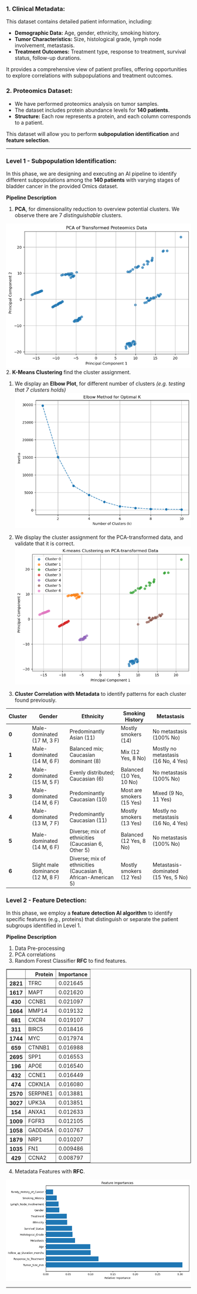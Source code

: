 ### 1. Clinical Metadata:
This dataset contains detailed patient information, including:
- **Demographic Data:** Age, gender, ethnicity, smoking history.
- **Tumor Characteristics:** Size, histological grade, lymph node involvement, metastasis.
- **Treatment Outcomes:** Treatment type, response to treatment, survival status, follow-up durations.

It provides a comprehensive view of patient profiles, offering opportunities to explore correlations with subpopulations and treatment outcomes.

### 2. Proteomics Dataset:
- We have performed proteomics analysis on tumor samples.
- The dataset includes protein abundance levels for **140 patients**.
- **Structure:** Each row represents a protein, and each column corresponds to a patient.

This dataset will allow you to perform **subpopulation identification** and **feature selection**.

---

### Level 1 - Subpopulation Identification:

In this phase, we are designing and executing an AI pipeline to identify different subpopulations among the **140 patients** with varying stages of bladder cancer in the provided Omics dataset.

**Pipeline Description**
1. **PCA**, for dimensionality reduction to overview potential clusters. We observe there are $7$ *distinguishable* clusters. 

![alt text](image.png)
2. **K-Means Clustering** find the cluster assignment.
  1. We display an **Elbow Plot**, for different number of clusters *(e.g. testing that 7 clusters holds)*  
![alt text](image-1.png)
 
  2. We display the cluster assignment for the PCA-transformed data, and validate that it is correct.
 ![alt text](image-2.png)

3. **Cluster Correlation with Metadata** to identify patterns for each cluster found previously. 

| **Cluster** | **Gender**                    | **Ethnicity**                           | **Smoking History**            | **Metastasis**                     |
|-------------|--------------------------------|------------------------------------------|---------------------------------|-------------------------------------|
| **0**       | Male-dominated (17 M, 3 F)    | Predominantly Asian (11)                | Mostly smokers (14)            | No metastasis (100% No)            |
| **1**       | Male-dominated (14 M, 6 F)    | Balanced mix; Caucasian dominant (8)    | Mix (12 Yes, 8 No)             | Mostly no metastasis (16 No, 4 Yes)|
| **2**       | Male-dominated (15 M, 5 F)    | Evenly distributed; Caucasian (6)       | Balanced (10 Yes, 10 No)       | No metastasis (100% No)            |
| **3**       | Male-dominated (14 M, 6 F)    | Predominantly Caucasian (10)            | Most are smokers (15 Yes)      | Mixed (9 No, 11 Yes)               |
| **4**       | Male-dominated (13 M, 7 F)    | Predominantly Caucasian (11)            | Mostly smokers (13 Yes)        | Mostly no metastasis (16 No, 4 Yes)|
| **5**       | Male-dominated (14 M, 6 F)    | Diverse; mix of ethnicities (Caucasian 6, Other 5) | Balanced (12 Yes, 8 No) | No metastasis (100% No)            |
| **6**       | Slight male dominance (12 M, 8 F) | Diverse; mix of ethnicities (Caucasian 8, African-American 5) | Mostly smokers (12 Yes) | Metastasis-dominated (15 Yes, 5 No)|

### Level 2 - Feature Detection:

In this phase, we employ a **feature detection AI algorithm** to identify specific features (e.g., proteins) that distinguish or separate the patient subgroups identified in Level 1.

**Pipeline Description**
1. Data Pre-processing
2. PCA correlations
3. Random Forest Classifier **RFC** to find features.
  <div>
  <table border="1" class="dataframe">
  <thead>
    <tr style="text-align: right;">
      <th></th>
      <th>Protein</th>
      <th>Importance</th>
    </tr>
  </thead>
  <tbody>
    <tr>
      <th>2821</th>
      <td>TFRC</td>
      <td>0.021645</td>
    </tr>
    <tr>
      <th>1617</th>
      <td>MAPT</td>
      <td>0.021620</td>
    </tr>
    <tr>
      <th>430</th>
      <td>CCNB1</td>
      <td>0.021097</td>
    </tr>
    <tr>
      <th>1664</th>
      <td>MMP14</td>
      <td>0.019132</td>
    </tr>
    <tr>
      <th>681</th>
      <td>CXCR4</td>
      <td>0.019107</td>
    </tr>
    <tr>
      <th>311</th>
      <td>BIRC5</td>
      <td>0.018416</td>
    </tr>
    <tr>
      <th>1744</th>
      <td>MYC</td>
      <td>0.017974</td>
    </tr>
    <tr>
      <th>659</th>
      <td>CTNNB1</td>
      <td>0.016988</td>
    </tr>
    <tr>
      <th>2695</th>
      <td>SPP1</td>
      <td>0.016553</td>
    </tr>
    <tr>
      <th>196</th>
      <td>APOE</td>
      <td>0.016540</td>
    </tr>
    <tr>
      <th>432</th>
      <td>CCNE1</td>
      <td>0.016449</td>
    </tr>
    <tr>
      <th>474</th>
      <td>CDKN1A</td>
      <td>0.016080</td>
    </tr>
    <tr>
      <th>2570</th>
      <td>SERPINE1</td>
      <td>0.013881</td>
    </tr>
    <tr>
      <th>3027</th>
      <td>UPK3A</td>
      <td>0.013851</td>
    </tr>
    <tr>
      <th>154</th>
      <td>ANXA1</td>
      <td>0.012633</td>
    </tr>
    <tr>
      <th>1009</th>
      <td>FGFR3</td>
      <td>0.012105</td>
    </tr>
    <tr>
      <th>1058</th>
      <td>GADD45A</td>
      <td>0.010767</td>
    </tr>
    <tr>
      <th>1879</th>
      <td>NRP1</td>
      <td>0.010207</td>
    </tr>
    <tr>
      <th>1035</th>
      <td>FN1</td>
      <td>0.009486</td>
    </tr>
    <tr>
      <th>429</th>
      <td>CCNA2</td>
      <td>0.008797</td>
    </tr>
  </tbody>
</table>
</div>
  
  4. Metadata Features with **RFC**.

![alt text](image-3.png)

---

